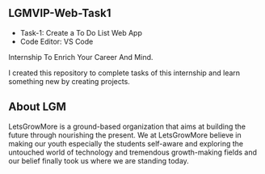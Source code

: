 
## LGMVIP-Web-Task1

- Task-1: Create a To Do List Web App
- Code Editor: VS Code 

Internship To Enrich Your Career And Mind.

I created this repository to complete tasks of this internship  and learn something new by creating projects.


## About LGM
LetsGrowMore is a ground-based organization that aims at building the future through nourishing the present. We at LetsGrowMore believe in making our youth especially the students self-aware and exploring the untouched world of technology and tremendous growth-making fields and our belief finally took us where we are standing today.

